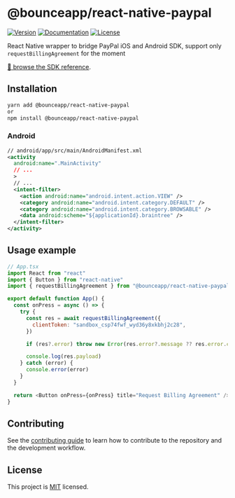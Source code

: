 # @bounceapp/react-native-paypal

[![Version](https://img.shields.io/npm/v/@bounceapp/react-native-paypal.svg)](https://www.npmjs.com/package/@bounceapp/react-native-paypal) [![Documentation](https://img.shields.io/badge/documentation-yes-brightgreen.svg)](https://bounceapp.github.io/react-native-paypal/) [![License](https://img.shields.io/github/license/stripe/stripe-react-native)](https://github.com/Bounceapp/react-native-paypal/blob/master/LICENSE)

React Native wrapper to bridge PayPal iOS and Android SDK,
support only `requestBillingAgreement` for the moment

[📘 browse the SDK reference](https://bounceapp.github.io/react-native-paypal/).

## Installation

```sh
yarn add @bounceapp/react-native-paypal
or
npm install @bounceapp/react-native-paypal
```

### Android

```xml
// android/app/src/main/AndroidManifest.xml
<activity
  android:name=".MainActivity"
  // ...
  >
  // ...
  <intent-filter>
    <action android:name="android.intent.action.VIEW" />
    <category android:name="android.intent.category.DEFAULT" />
    <category android:name="android.intent.category.BROWSABLE" />
    <data android:scheme="${applicationId}.braintree" />
  </intent-filter>
</activity>
```

## Usage example

```js
// App.tsx
import React from "react"
import { Button } from "react-native"
import { requestBillingAgreement } from "@bounceapp/react-native-paypal"

export default function App() {
  const onPress = async () => {
    try {
      const res = await requestBillingAgreement({
        clientToken: "sandbox_csp74fwf_wyd36y8xkbhj2c28",
      })

      if (res?.error) throw new Error(res.error?.message ?? res.error.code)

      console.log(res.payload)
    } catch (error) {
      console.error(error)
    }
  }

  return <Button onPress={onPress} title="Request Billing Agreement" />
}
```

## Contributing

See the [contributing guide](CONTRIBUTING.md) to learn how to contribute to the repository and the development workflow.

## License

This project is [MIT](https://img.shields.io/github/license/stripe/stripe-react-native) licensed.
